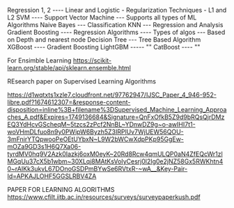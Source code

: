 Regression 1, 2 ---- Linear and Logistic - Regularization Techniques - L1 and L2
SVM            ---- Support Vector Machine --- Supports all types of ML Algorithms
Naive Bayes    --- Classification
KNN          --- Regression and Analysis
Gradient Boosting      ---- Regression
Algorithms       ---- Types of algos --- Based on Depth and nearest node
Decision Tree    --- Tree Based Algorithm
XGBoost        ---- Gradient Boosting
LightGBM      -----    ""
CatBoost       ----    ""


For Ensimble Learning
https://scikit-learn.org/stable/api/sklearn.ensemble.html

REsearch paper on Supervised Learning Algorithms

https://d1wqtxts1xzle7.cloudfront.net/97762947/IJSC_Paper_4_946-952-libre.pdf?1674612307=&response-content-disposition=inline%3B+filename%3DSupervised_Machine_Learning_Approaches_A.pdf&Expires=1749136684&Signature=QnFxOfkB5Z9d9bRQsQjrDMzEQ3YdHcvGScheqM~5tzcs2zPcf2NnBL~YDnwDZ9g~o-awIHI7t1-woVHmDLfuo8n9y0PWipW6Byzh5Z3IRPlUv7WjUEW56QOU-3mFnirYTQpwooPeOEtUYbxN~L9W2bWCwXdpPKp95GgEw-mOZa9GD3s1H6Q7Xa06-tyrdMV0hq9V2Azk0Iazkj6oxM0eyK~20Rd8Rcw4qmULQP0aN4ZfEQcWr1zlMGqUu37cX5b1wbm~30XLqj8MAtKsVoIyCesrj0l2Ig0e2jNZ58Gx5RWKhtn40~rAIKk3ukvL67DOnoGSDPmBYwSe6RVtxR-~wA__&Key-Pair-Id=APKAJLOHF5GGSLRBV4ZA


PAPER FOR LEARNING ALGORITHMS
https://www.cfilt.iitb.ac.in/resources/surveys/surveypaperkush.pdf
